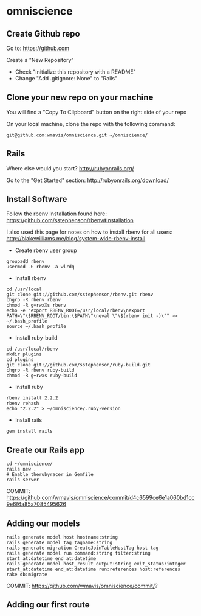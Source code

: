 # omniscience

## Create Github repo
Go to: https://github.com

Create a "New Repository"
* Check "Initialize this repository with a README"
* Change "Add .gitignore: None" to  "Rails"

## Clone your new repo on your machine
You will find a "Copy To Clipboard" button on the right side of your repo

On your local machine, clone the repo with the following command:

```
git@github.com:wmavis/omniscience.git ~/omniscience/
```

## Rails
Where else would you start? http://rubyonrails.org/

Go to the "Get Started" section: http://rubyonrails.org/download/

## Install Software
Follow the rbenv Installation found here: https://github.com/sstephenson/rbenv#installation

I also used this page for notes on how to install rbenv for all users: http://blakewilliams.me/blog/system-wide-rbenv-install
* Create rbenv user group
```
groupadd rbenv
usermod -G rbenv -a wlrdq
```
* Install rbenv
```
cd /usr/local
git clone git://github.com/sstephenson/rbenv.git rbenv
chgrp -R rbenv rbenv
chmod -R g+rwxXs rbenv
echo -e "export RBENV_ROOT=/usr/local/rbenv\nexport PATH=\"\$RBENV_ROOT/bin:\$PATH\"\neval \"\$(rbenv init -)\"" >> ~/.bash_profile
source ~/.bash_profile
```
* Install ruby-build
```
cd /usr/local/rbenv
mkdir plugins
cd plugins
git clone git://github.com/sstephenson/ruby-build.git
chgrp -R rbenv ruby-build
chmod -R g+rwxs ruby-build
```
* Install ruby
```
rbenv install 2.2.2
rbenv rehash
echo "2.2.2" > ~/omniscience/.ruby-version
```
* Install rails
```
gem install rails
```

## Create our Rails app
```
cd ~/omniscience/
rails new .
# Enable therubyracer in Gemfile
rails server
```
COMMIT: https://github.com/wmavis/omniscience/commit/d4c6599ce6e1a060bd1cc9e6f6a85a7085495626 

## Adding our models
```
rails generate model host hostname:string
rails generate model tag tagname:string
rails generate migration CreateJoinTableHostTag host tag
rails generate model run command:string filter:string start_at:datetime end_at:datetime
rails generate model host_result output:string exit_status:integer start_at:datetime end_at:datetime run:references host:references
rake db:migrate
```
COMMIT: https://github.com/wmavis/omniscience/commit/?

## Adding our first route





